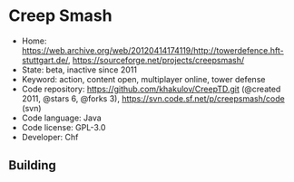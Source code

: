 # Creep Smash

- Home: https://web.archive.org/web/20120414174119/http://towerdefence.hft-stuttgart.de/, https://sourceforge.net/projects/creepsmash/
- State: beta, inactive since 2011
- Keyword: action, content open, multiplayer online, tower defense
- Code repository: https://github.com/khakulov/CreepTD.git (@created 2011, @stars 6, @forks 3), https://svn.code.sf.net/p/creepsmash/code (svn)
- Code language: Java
- Code license: GPL-3.0
- Developer: Chf

## Building
